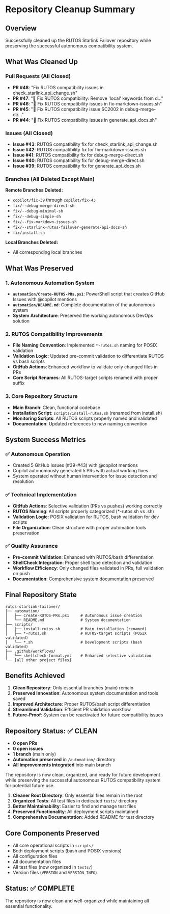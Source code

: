 # Repository Cleanup Summary

## Overview

Successfully cleaned up the RUTOS Starlink Failover repository while preserving the successful autonomous compatibility
system.

## What Was Cleaned Up

### Pull Requests (All Closed)

- **PR #48**: "Fix RUTOS compatibility issues in check_starlink_api_change.sh"
- **PR #47**: "🤖 Fix RUTOS compatibility: Remove 'local' keywords from d..."
- **PR #46**: "🔧 Fix RUTOS compatibility issues in fix-markdown-issues.sh"
- **PR #45**: "🤖 Fix RUTOS compatibility issue SC2002 in debug-merge-dir..."
- **PR #44**: "🤖 Fix RUTOS compatibility issues in generate_api_docs.sh"

### Issues (All Closed)

- **Issue #43**: RUTOS compatibility fix for check_starlink_api_change.sh
- **Issue #42**: RUTOS compatibility fix for fix-markdown-issues.sh
- **Issue #41**: RUTOS compatibility fix for debug-merge-direct.sh
- **Issue #40**: RUTOS compatibility fix for debug-merge-direct.sh
- **Issue #39**: RUTOS compatibility fix for generate_api_docs.sh

### Branches (All Deleted Except Main)

**Remote Branches Deleted:**

- `copilot/fix-39` through `copilot/fix-43`
- `fix/--debug-merge-direct-sh`
- `fix/--debug-minimal-sh`
- `fix/--debug-simple-sh`
- `fix/--fix-markdown-issues-sh`
- `fix/--starlink-rutos-failover-generate-api-docs-sh`
- `fix/install-sh`

**Local Branches Deleted:**

- All corresponding local branches

## What Was Preserved

### 1. Autonomous Automation System

- **`automation/Create-RUTOS-PRs.ps1`**: PowerShell script that creates GitHub Issues with @copilot mentions
- **`automation/README.md`**: Complete documentation of the autonomous system
- **System Architecture**: Preserved the working autonomous DevOps solution

### 2. RUTOS Compatibility Improvements

- **File Naming Convention**: Implemented `*-rutos.sh` naming for POSIX validation
- **Validation Logic**: Updated pre-commit validation to differentiate RUTOS vs bash scripts
- **GitHub Actions**: Enhanced workflow to validate only changed files in PRs
- **Core Script Renames**: All RUTOS-target scripts renamed with proper suffix

### 3. Core Repository Structure

- **Main Branch**: Clean, functional codebase
- **Installation Script**: `scripts/install-rutos.sh` (renamed from install.sh)
- **Monitoring Scripts**: All RUTOS scripts properly named and validated
- **Documentation**: Updated references to new naming convention

## System Success Metrics

### ✅ Autonomous Operation

- Created 5 GitHub Issues (#39-#43) with @copilot mentions
- Copilot autonomously generated 5 PRs with actual working fixes
- System operated without human intervention for issue detection and resolution

### ✅ Technical Implementation

- **GitHub Actions**: Selective validation (PRs vs pushes) working correctly
- **RUTOS Naming**: All scripts properly categorized (\*-rutos.sh vs .sh)
- **Validation Logic**: POSIX validation for RUTOS, bash validation for dev scripts
- **File Organization**: Clean structure with proper automation tools preservation

### ✅ Quality Assurance

- **Pre-commit Validation**: Enhanced with RUTOS/bash differentiation
- **ShellCheck Integration**: Proper shell type detection and validation
- **Workflow Efficiency**: Only changed files validated in PRs, full validation on push
- **Documentation**: Comprehensive system documentation preserved

## Final Repository State

```text
rutos-starlink-failover/
├── automation/
│   ├── Create-RUTOS-PRs.ps1     # Autonomous issue creation
│   └── README.md                # System documentation
├── scripts/
│   ├── install-rutos.sh         # Main installation (renamed)
│   ├── *-rutos.sh               # RUTOS-target scripts (POSIX validated)
│   └── *.sh                     # Development scripts (bash validated)
├── .github/workflows/
│   └── shellcheck-format.yml    # Enhanced selective validation
└── [all other project files]
```

## Benefits Achieved

1. **Clean Repository**: Only essential branches (main) remain
2. **Preserved Innovation**: Autonomous system documentation and tools saved
3. **Improved Architecture**: Proper RUTOS/bash script differentiation
4. **Streamlined Validation**: Efficient PR validation workflow
5. **Future-Proof**: System can be reactivated for future compatibility issues

## Repository Status: ✅ CLEAN

- **0 open PRs**
- **0 open issues**
- **1 branch** (main only)
- **Automation preserved** in `/automation/` directory
- **All improvements integrated** into main branch

The repository is now clean, organized, and ready for future development while preserving the successful autonomous
RUTOS compatibility system for potential future use.

1. **Cleaner Root Directory**: Only essential files remain in the root
2. **Organized Tests**: All test files in dedicated `tests/` directory
3. **Better Maintainability**: Easier to find and manage test files
4. **Preserved Functionality**: All deployment scripts maintained
5. **Comprehensive Documentation**: Added README for test directory

## Core Components Preserved

- All core operational scripts in `scripts/`
- Both deployment scripts (bash and POSIX versions)
- All configuration files
- All documentation files
- All test files (now organized in `tests/`)
- Version files (`VERSION` and `VERSION_INFO`)

## Status: ✅ COMPLETE

The repository is now clean and well-organized while maintaining all essential functionality.

